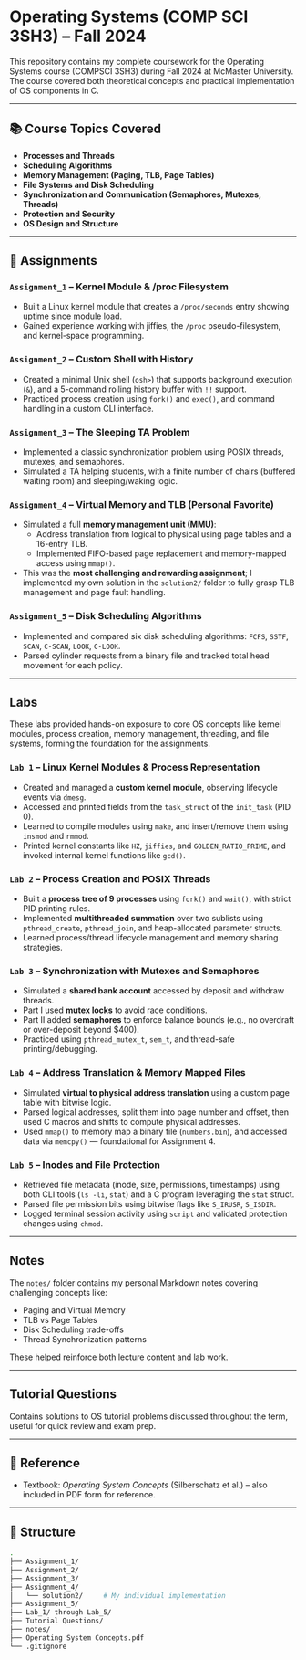 # Operating Systems (COMP SCI 3SH3) – Fall 2024

This repository contains my complete coursework for the Operating Systems course (COMPSCI 3SH3) during Fall 2024 at McMaster University. The course covered both theoretical concepts and practical implementation of OS components in C.

---

## 📚 Course Topics Covered

- **Processes and Threads**
- **Scheduling Algorithms**
- **Memory Management (Paging, TLB, Page Tables)**
- **File Systems and Disk Scheduling**
- **Synchronization and Communication (Semaphores, Mutexes, Threads)**
- **Protection and Security**
- **OS Design and Structure**

---

## 🧠 Assignments

### `Assignment_1` – Kernel Module & /proc Filesystem
- Built a Linux kernel module that creates a `/proc/seconds` entry showing uptime since module load.
- Gained experience working with jiffies, the `/proc` pseudo-filesystem, and kernel-space programming.

### `Assignment_2` – Custom Shell with History
- Created a minimal Unix shell (`osh>`) that supports background execution (`&`), and a 5-command rolling history buffer with `!!` support.
- Practiced process creation using `fork()` and `exec()`, and command handling in a custom CLI interface.

### `Assignment_3` – The Sleeping TA Problem
- Implemented a classic synchronization problem using POSIX threads, mutexes, and semaphores.
- Simulated a TA helping students, with a finite number of chairs (buffered waiting room) and sleeping/waking logic.

### `Assignment_4` – Virtual Memory and TLB (Personal Favorite)
- Simulated a full **memory management unit (MMU)**:
  - Address translation from logical to physical using page tables and a 16-entry TLB.
  - Implemented FIFO-based page replacement and memory-mapped access using `mmap()`.
- This was the **most challenging and rewarding assignment**; I implemented my own solution in the `solution2/` folder to fully grasp TLB management and page fault handling.

### `Assignment_5` – Disk Scheduling Algorithms
- Implemented and compared six disk scheduling algorithms: `FCFS`, `SSTF`, `SCAN`, `C-SCAN`, `LOOK`, `C-LOOK`.
- Parsed cylinder requests from a binary file and tracked total head movement for each policy.

---

## Labs

These labs provided hands-on exposure to core OS concepts like kernel modules, process creation, memory management, threading, and file systems, forming the foundation for the assignments.

### `Lab 1` – Linux Kernel Modules & Process Representation
- Created and managed a **custom kernel module**, observing lifecycle events via `dmesg`.
- Accessed and printed fields from the `task_struct` of the `init_task` (PID 0).
- Learned to compile modules using `make`, and insert/remove them using `insmod` and `rmmod`.
- Printed kernel constants like `HZ`, `jiffies`, and `GOLDEN_RATIO_PRIME`, and invoked internal kernel functions like `gcd()`.

### `Lab 2` – Process Creation and POSIX Threads
- Built a **process tree of 9 processes** using `fork()` and `wait()`, with strict PID printing rules.
- Implemented **multithreaded summation** over two sublists using `pthread_create`, `pthread_join`, and heap-allocated parameter structs.
- Learned process/thread lifecycle management and memory sharing strategies.

### `Lab 3` – Synchronization with Mutexes and Semaphores
- Simulated a **shared bank account** accessed by deposit and withdraw threads.
- Part I used **mutex locks** to avoid race conditions.
- Part II added **semaphores** to enforce balance bounds (e.g., no overdraft or over-deposit beyond $400).
- Practiced using `pthread_mutex_t`, `sem_t`, and thread-safe printing/debugging.

### `Lab 4` – Address Translation & Memory Mapped Files
- Simulated **virtual to physical address translation** using a custom page table with bitwise logic.
- Parsed logical addresses, split them into page number and offset, then used C macros and shifts to compute physical addresses.
- Used `mmap()` to memory map a binary file (`numbers.bin`), and accessed data via `memcpy()` — foundational for Assignment 4.

### `Lab 5` – Inodes and File Protection
- Retrieved file metadata (inode, size, permissions, timestamps) using both CLI tools (`ls -li`, `stat`) and a C program leveraging the `stat` struct.
- Parsed file permission bits using bitwise flags like `S_IRUSR`, `S_ISDIR`.
- Logged terminal session activity using `script` and validated protection changes using `chmod`.

---

## Notes

The `notes/` folder contains my personal Markdown notes covering challenging concepts like:

- Paging and Virtual Memory
- TLB vs Page Tables
- Disk Scheduling trade-offs
- Thread Synchronization patterns

These helped reinforce both lecture content and lab work.

---

## Tutorial Questions

Contains solutions to OS tutorial problems discussed throughout the term, useful for quick review and exam prep.

---

## 📖 Reference

- Textbook: *Operating System Concepts* (Silberschatz et al.) – also included in PDF form for reference.

---

## 📂 Structure

```bash
.
├── Assignment_1/
├── Assignment_2/
├── Assignment_3/
├── Assignment_4/
│   └── solution2/     # My individual implementation
├── Assignment_5/
├── Lab_1/ through Lab_5/
├── Tutorial Questions/
├── notes/
├── Operating System Concepts.pdf
└── .gitignore
